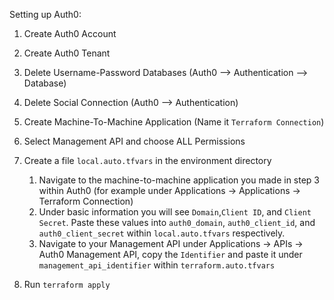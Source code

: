 Setting up Auth0: 

1. Create Auth0 Account

2. Create Auth0 Tenant

3. Delete Username-Password Databases (Auth0 --> Authentication --> Database)

4. Delete Social Connection (Auth0 --> Authentication)

5. Create Machine-To-Machine Application (Name it `Terraform Connection`)

6. Select Management API and choose ALL Permissions

7. Create a file `local.auto.tfvars` in the environment directory
   1. Navigate to the machine-to-machine application you made in step 3 within Auth0 (for example under Applications -> Applications -> Terraform Connection)
   2. Under basic information you will see `Domain`,`Client ID`, and `Client Secret`. Paste these values into `auth0_domain`, `auth0_client_id`, and `auth0_client_secret` within `local.auto.tfvars` respectively.
   3. Navigate to your Management API under Applications -> APIs -> Auth0 Management API, copy the `Identifier` and paste it under `management_api_identifier` within `terraform.auto.tfvars`

8. Run `terraform apply`